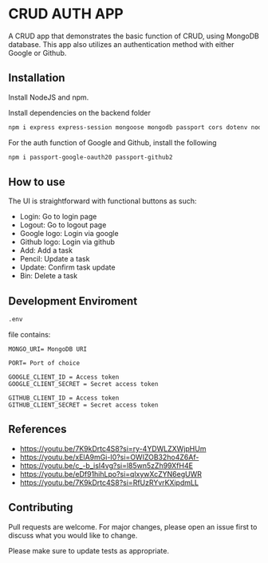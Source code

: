 # CRUD AUTH APP

A CRUD app that demonstrates the basic function of CRUD, using MongoDB database. This app also utilizes an authentication method with either Google or Github.

## Installation

Install NodeJS and npm.

Install dependencies on the backend folder

```bash 
npm i express express-session mongoose mongodb passport cors dotenv nodemon
```

For the auth function of Google and Github, install the following

```bash
npm i passport-google-oauth20 passport-github2
```

## How to use

The UI is straightforward with functional buttons as such:

- Login: Go to login page
- Logout: Go to logout page
- Google logo: Login via google
- Github logo: Login via github
- Add: Add a task
- Pencil: Update a task
- Update: Confirm task update
- Bin: Delete a task

## Development Enviroment

```bash
.env
```

file contains:

```env
MONGO_URI= MongoDB URI

PORT= Port of choice

GOOGLE_CLIENT_ID = Access token
GOOGLE_CLIENT_SECRET = Secret access token

GITHUB_CLIENT_ID = Access token
GITHUB_CLIENT_SECRET = Secret access token
```

## References

- https://youtu.be/7K9kDrtc4S8?si=ry-4YDWLZXWjpHUm
- https://youtu.be/xElA9mGi-I0?si=OWIZOB32ho4Z6Af-
- https://youtu.be/c_-b_isI4vg?si=l85wn5zZh99XfH4E
- https://youtu.be/eDf91hihLpo?si=qlxywXcZYN6egUWR
- https://youtu.be/7K9kDrtc4S8?si=RfUzRYvrKXipdmLL

## Contributing

Pull requests are welcome. For major changes, please open an issue first
to discuss what you would like to change.

Please make sure to update tests as appropriate.
